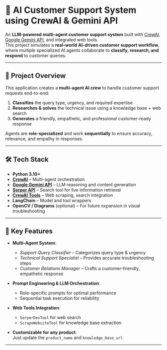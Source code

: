 # 🤖 AI Customer Support System using CrewAI & Gemini API

An **LLM-powered multi-agent customer support system** built with [CrewAI](https://docs.crewai.com/), [Google Gemini API](https://ai.google.dev/), and integrated web tools.  
This project simulates a **real-world AI-driven customer support workflow**, where multiple specialized AI agents collaborate to **classify, research, and respond** to customer queries.

---

## 🚀 Project Overview

This application creates a **multi-agent AI crew** to handle customer support requests end-to-end:

1. **Classifies** the query type, urgency, and required expertise  
2. **Researches & solves** the technical issue using a knowledge base + web search  
3. **Generates** a friendly, empathetic, and professional customer-ready response  

Agents are **role-specialized** and work **sequentially** to ensure accuracy, relevance, and empathy in responses.

---

## 🛠️ Tech Stack

- **Python 3.10+**
- **[CrewAI](https://pypi.org/project/crewai/)** – Multi-agent orchestration
- **[Google Gemini API](https://ai.google.dev/)** – LLM reasoning and content generation
- **[Serper API](https://serper.dev/)** – Search tool for live information retrieval
- **[CrewAI Tools](https://github.com/joaomdmoura/crewai-tools)** – Web scraping, search integration
- **LangChain** – Model and tool wrappers
- **OpenCV / Diagrams** (optional) – For future expansion in visual troubleshooting

---

## 🎯 Key Features

- **Multi-Agent System**:  
  - *Support Query Classifier* – Categorizes query type & urgency  
  - *Technical Support Specialist* – Provides accurate troubleshooting steps  
  - *Customer Relations Manager* – Crafts a customer-friendly, empathetic response  

- **Prompt Engineering & LLM Orchestration**:  
  - Role-specific prompts for optimal performance  
  - Sequential task execution for reliability

- **Web Tools Integration**:  
  - `SerperDevTool` for web search  
  - `ScrapeWebsiteTool` for knowledge base extraction

- **Customizable for any product**:  
  Just update the `product_name` and `knowledge_base_url`

---



